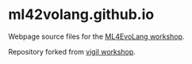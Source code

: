 # ml42volang.github.io

Webpage source files for the [ML4EvoLang workshop](https://ml4evolang.github.io/).

Repository forked from [vigil workshop](https://github.com/vigilworkshop/vigilworkshop.github.io).
